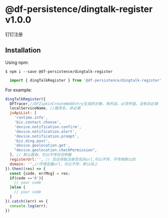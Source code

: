 # @df-persistence/dingtalk-register v1.0.0

  钉钉注册
  

## Installation

  Using npm:

  ```shell
  $ npm i --save @df-persistence/dingtalk-register
  ```

  ```js
    import { dingTalkRegister } from '@df-persistence/dingtalk-register';
  ```

  For example:

  ```js
  dingTalkRegister({
    DFTracer,//DFZipkinCreateWebEntry生成的对象，有的话，必须传值，没有非必填
    localServiceName, //服务名，非必填
    jsApiList: [
      'runtime.info',
      'biz.contact.choose',
      'device.notification.confirm',
      'device.notification.alert',
      'device.notification.prompt',
      'biz.ding.post',
      'device.geolocation.get',
      "device.geolocation.checkPermission",
    ], // 默认就有，可以不传任何参数
    registerUrl:'', // 后台获取注册签名的url,可以不传，不传用默认的
    domain: '',//环境变量url，可以不传，默认线上
  }).then((res) => {
    const {code, errMsg} = res;
    if(code =='0'){
      // your code
    }else {
      // your code
    }
  }).catch((err) => {
    console.log(err);
  })

